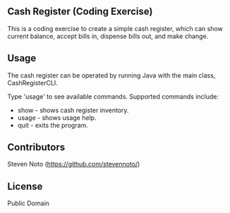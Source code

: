 ## Cash Register (Coding Exercise)

This is a coding exercise to create a simple cash register, which can show 
current balance, accept bills in, dispense bills out, and make change.

## Usage

The cash register can be operated by running Java with the main class, 
CashRegisterCLI.

Type 'usage' to see available commands. Supported commands include:
- show - shows cash register inventory.
- usage - shows usage help.
- quit - exits the program.

## Contributors

Steven Noto (https://github.com/stevennoto/)

## License

Public Domain

